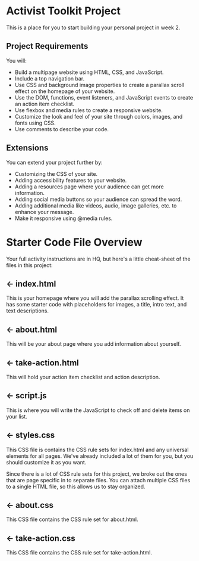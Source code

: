 # Activist Toolkit Project

This is a place for you to start building your personal project in week 2.

## Project Requirements
You will:
- Build a multipage website using HTML, CSS, and JavaScript.
- Include a top navigation bar.
- Use CSS and background image properties to create a parallax scroll effect on the homepage of your website.
- Use the DOM, functions, event listeners, and JavaScript events to create an action item checklist.
- Use flexbox and media rules to create a responsive website.
- Customize the look and feel of your site through colors, images, and  fonts using CSS. 
- Use comments to describe your code.



## Extensions
You can extend your project further by:
- Customizing the CSS of your site. 
- Adding accessibility features to your website. 
- Adding a resources page where your audience can get more information. 
- Adding social media buttons so your audience can spread the word. 
- Adding additional media like videos, audio, image galleries, etc. to enhance your message.
- Make it responsive using @media rules.


# Starter Code File Overview
Your full activity instructions are in HQ, but here's a little cheat-sheet of the files in this project:

## ← index.html
This is your homepage where you will add the parallax scrolling effect. It has some starter code with placeholders for images, a title, intro text, and text descriptions.

## ← about.html
This will be your about page where you add information about yourself.

## ← take-action.html
This will hold your action item checklist and action description.

## ← script.js
This is where you will write the JavaScript to check off and delete items on your list. 

## ← styles.css
This CSS file is contains the CSS rule sets for index.html and any universal elements
for all pages. We've already included a lot of
them for you, but you should customize it as you want. 

Since there is a lot of CSS rule sets for this project, we broke out the ones that 
are page specific in to separate files. You can attach multiple CSS files to a single HTML 
file, so this allows us to stay organized.

## ← about.css
This CSS file contains the CSS rule set for about.html. 

## ← take-action.css
This CSS file contains the CSS rule set for take-action.html. 
